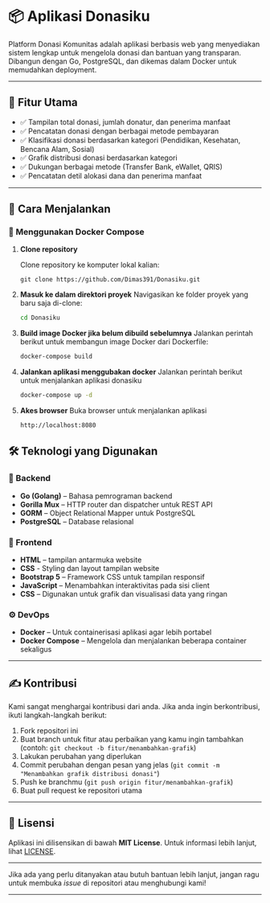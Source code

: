 # 📦 Aplikasi Donasiku
Platform Donasi Komunitas adalah aplikasi berbasis web yang menyediakan sistem lengkap untuk mengelola donasi dan bantuan yang transparan. Dibangun dengan Go, PostgreSQL, dan dikemas dalam Docker untuk memudahkan deployment.

---

## 🚀 Fitur Utama

- ✅ Tampilan total donasi, jumlah donatur, dan penerima manfaat
- ✅ Pencatatan donasi dengan berbagai metode pembayaran
- ✅ Klasifikasi donasi berdasarkan kategori (Pendidikan, Kesehatan, Bencana Alam, Sosial)
- ✅ Grafik distribusi donasi berdasarkan kategori
- ✅ Dukungan berbagai metode (Transfer Bank, eWallet, QRIS)
- ✅ Pencatatan detil alokasi dana dan penerima manfaat

---

## 🚀 Cara Menjalankan

### 🔁 Menggunakan Docker Compose

1. **Clone repository**
   
   Clone repository ke komputer lokal kalian:
   ```bah
   git clone https://github.com/Dimas391/Donasiku.git
   ``` 
3. **Masuk ke dalam direktori proyek**
   Navigasikan ke folder proyek yang baru saja di-clone:
   ```bash
   cd Donasiku
   ```
4. **Build image Docker jika belum dibuild sebelumnya**
   Jalankan perintah berikut untuk membangun image Docker dari Dockerfile:
   ```bash
   docker-compose build
   ```
5. **Jalankan aplikasi menggubakan docker**
   Jalankan perintah berikut untuk menjalankan aplikasi donasiku
   ```bash
   docker-compose up -d
   ```
6. **Akes browser**
   Buka browser untuk menjalankan aplikasi
   ```bash
   http://localhost:8080
   ```
   
## 🛠️ Teknologi yang Digunakan

### 🔧 Backend

- **Go (Golang)** – Bahasa pemrograman backend
- **Gorilla Mux** – HTTP router dan dispatcher untuk REST API
- **GORM** – Object Relational Mapper untuk PostgreSQL
- **PostgreSQL** – Database relasional 

### 🎨 Frontend

- **HTML** – tampilan antarmuka website
- **CSS** - Styling dan layout tampilan website
- **Bootstrap 5** – Framework CSS untuk tampilan responsif
- **JavaScript** – Menambahkan interaktivitas pada sisi client
- **CSS** – Digunakan untuk grafik dan visualisasi data yang ringan

### ⚙️ DevOps

- **Docker** – Untuk containerisasi aplikasi agar lebih portabel
- **Docker Compose** – Mengelola dan menjalankan beberapa container sekaligus
---

## ✍️ Kontribusi

Kami sangat menghargai kontribusi dari anda. Jika anda ingin berkontribusi, ikuti langkah-langkah berikut:

1. Fork repositori ini
2. Buat branch untuk fitur atau perbaikan yang kamu ingin tambahkan (contoh: `git checkout -b fitur/menambahkan-grafik`)
3. Lakukan perubahan yang diperlukan
4. Commit perubahan dengan pesan yang jelas (`git commit -m "Menambahkan grafik distribusi donasi"`)
5. Push ke branchmu (`git push origin fitur/menambahkan-grafik`)
6. Buat pull request ke repositori utama

---

## 📄 Lisensi

Aplikasi ini dilisensikan di bawah **MIT License**. Untuk informasi lebih lanjut, lihat [LICENSE](LICENSE).

---

Jika ada yang perlu ditanyakan atau butuh bantuan lebih lanjut, jangan ragu untuk membuka *issue* di repositori atau menghubungi kami!

---



   


